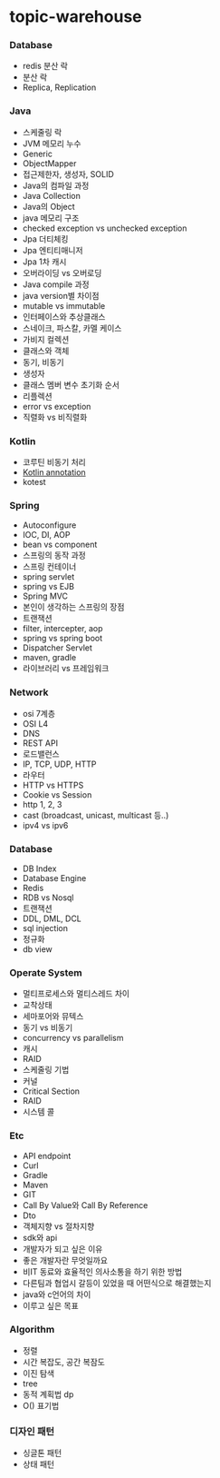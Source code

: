# topic-warehouse

### Database
- redis 분산 락
- 분산 락
- Replica, Replication

### Java
- 스케줄링 락
- JVM 메모리 누수
- Generic
- ObjectMapper
- 접근제한자, 생성자, SOLID	
- Java의 컴파일 과정
- Java Collection	
- Java의 Object
- java 메모리 구조		
- checked exception vs unchecked exception	
- Jpa 더티체킹		
- Jpa 엔티티매니저
- Jpa 1차 캐시		
- 오버라이딩 vs 오버로딩
- Java compile 과정
- java version별 차이점
- mutable vs immutable
- 인터페이스와 추상클래스
- 스네이크, 파스칼, 카멜 케이스
- 가비지 컬렉션
- 클래스와 객체
- 동기, 비동기
- 생성자
- 클래스 멤버 변수 초기화 순서
- 리플렉션
- error vs exception
- 직렬화 vs 비직렬화

### Kotlin
- 코루틴 비동기 처리
- [Kotlin annotation](https://kotlinlang.org/docs/annotations.html#annotation-use-site-targets)
- kotest

### Spring
- Autoconfigure
- IOC, DI, AOP	
- bean vs component	
- 스프링의 동작 과정	
- 스프링 컨테이너		
- spring servlet	
- spring vs EJB		
- Spring MVC
- 본인이 생각하는 스프링의 장점	
- 트랜잭션
- filter, intercepter, aop
- spring vs spring boot
- Dispatcher Servlet 
- maven, gradle
- 라이브러리 vs 프레임워크

### Network
- osi 7계층
- OSI L4		
- DNS	
- REST API
- 로드밸런스
- IP, TCP, UDP, HTTP	
- 라우터
- HTTP vs HTTPS
- Cookie vs Session
- http 1, 2, 3
- cast (broadcast, unicast, multicast 등..)
- ipv4 vs ipv6

### Database
- DB Index	
- Database Engine	
- Redis		
- RDB vs Nosql
- 트랜잭션
- DDL, DML, DCL
- sql injection
- 정규화
- db view

### Operate System
- 멀티프로세스와 멀티스레드 차이	
- 교착상태	
- 세마포어와 뮤텍스
- 동기 vs 비동기	
- concurrency vs parallelism		
- 캐시	
- RAID
- 스케줄링 기법
- 커널
- Critical Section
- RAID
- 시스템 콜

### Etc
- API endpoint
- Curl
- Gradle
- Maven
- GIT	
- Call By Value와 Call By Reference
- Dto	
- 객체지향 vs 절차지향	
- sdk와 api
- 개발자가 되고 싶은 이유		
- 좋은 개발자란 무엇일까요
- 비IT 동료와 효율적인 의사소통을 하기 위한 방법
- 다른팀과 협업시 갈등이 있었을 때 어떤식으로 해결했는지
- java와 c언어의 차이
- 이루고 싶은 목표

### Algorithm
- 정렬
- 시간 복잡도, 공간 복잠도	
- 이진 탐색
- tree
- 동적 계획법 dp
- O() 표기법

### 디자인 패턴
- 싱글톤 패턴
- 상태 패턴
